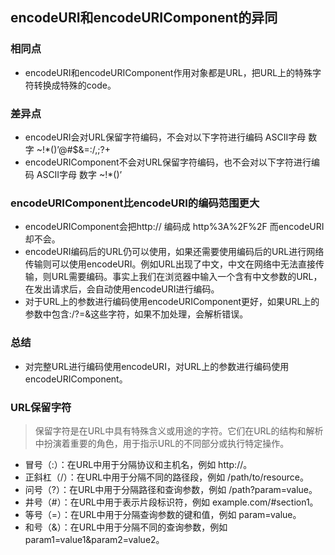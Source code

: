 ## encodeURI和encodeURIComponent的异同
### 相同点
- encodeURI和encodeURIComponent作用对象都是URL，把URL上的特殊字符转换成特殊的code。
### 差异点
- encodeURI会对URL保留字符编码，不会对以下字符进行编码 ASCII字母 数字 ~!*()’@#$&=:/,;?+
- encodeURIComponent不会对URL保留字符编码，也不会对以下字符进行编码 ASCII字母 数字 ~!*()’
### encodeURIComponent比encodeURI的编码范围更大
- encodeURIComponent会把http:// 编码成 http%3A%2F%2F 而encodeURI却不会。
- encodeURI编码后的URL仍可以使用，如果还需要使用编码后的URL进行网络传输则可以使用encodeURI。例如URL出现了中文，中文在网络中无法直接传输，则URL需要编码。事实上我们在浏览器中输入一个含有中文参数的URL，在发出请求后，会自动使用encodeURI进行编码。
- 对于URL上的参数进行编码使用encodeURIComponent更好，如果URL上的参数中包含:/?=&这些字符，如果不加处理，会解析错误。
### 总结
- 对完整URL进行编码使用encodeURI，对URL上的参数进行编码使用encodeURIComponent。
### URL保留字符
> 保留字符是在URL中具有特殊含义或用途的字符。它们在URL的结构和解析中扮演着重要的角色，用于指示URL的不同部分或执行特定操作。

- 冒号（:）：在URL中用于分隔协议和主机名，例如 http://。
- 正斜杠（/）：在URL中用于分隔不同的路径段，例如 /path/to/resource。
- 问号（?）：在URL中用于分隔路径和查询参数，例如 /path?param=value。
- 井号（#）：在URL中用于表示片段标识符，例如 example.com/#section1。
- 等号（=）：在URL中用于分隔查询参数的键和值，例如 param=value。
- 和号（&）：在URL中用于分隔不同的查询参数，例如 param1=value1&param2=value2。
